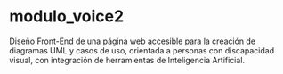 # modulo_voice2
Diseño Front-End de una página web accesible para la creación de diagramas UML y casos de uso, orientada a personas con discapacidad visual, con integración de herramientas de Inteligencia Artificial. 
